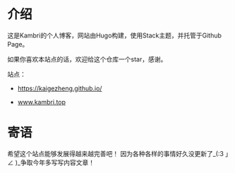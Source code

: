 # 介绍

这是Kambri的个人博客，网站由Hugo构建，使用Stack主题，并托管于Github Page。

如果你喜欢本站点的话，欢迎给这个仓库一个star，感谢。

站点：

+ https://kaigezheng.github.io/

+ www.kambri.top

# 寄语

希望这个站点能够发展得越来越完善吧！
因为各种各样的事情好久没更新了_(:3 」∠ )_争取今年多写写内容文章！
